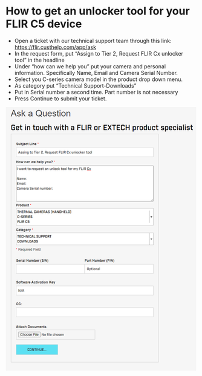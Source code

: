 How to get an unlocker tool for your FLIR C5 device
===================================================

- Open a ticket with our technical support team through this link: https://flir.custhelp.com/app/ask
- In the request form, put “Assign to Tier 2, Request FLIR Cx unlocker tool” in the headline
- Under “how can we help you” put your camera and personal information. Specifically Name, Email and Camera Serial Number.
- Select you C-series camera model in the product drop down menu.
- As category put “Technical Support-Downloads”
- Put in Serial number a second time. Part number is not necessary
- Press Continue to submit your ticket.

![Request form](serviceform.png)
